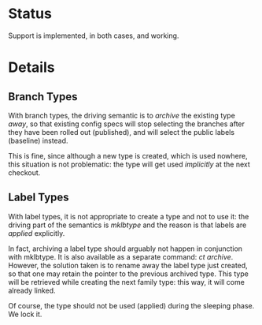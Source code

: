 # Status #

Support is implemented, in both cases, and working.

# Details #

## Branch Types ##

With branch types, the driving semantic is to _archive_ the existing type _away_, so that existing config specs will stop selecting the branches after they have been rolled out (published), and will select the public labels (baseline) instead.

This is fine, since although a new type is created, which is used nowhere, this situation is not problematic: the type will get used _implicitly_ at the next checkout.

## Label Types ##

With label types, it is not appropriate to create a type and not to use it: the driving part of the semantics is _mklbtype_ and the reason is that labels are _applied_ explicitly.

In fact, archiving a label type should arguably not happen in conjunction with mklbtype. It is also available as a separate command: _ct archive_. However, the solution taken is to rename away the label type just created, so that one may retain the pointer to the previous archived type. This type will be retrieved while creating the next family type: this way, it will come already linked.

Of course, the type should not be used (applied) during the sleeping phase. We lock it.